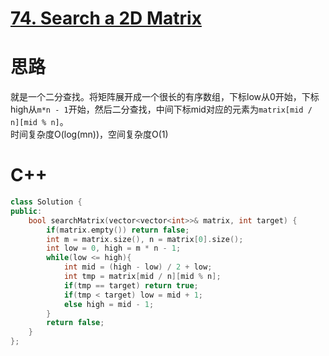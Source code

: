 # [74. Search a 2D Matrix](https://leetcode.com/problems/search-a-2d-matrix/)
# 思路
就是一个二分查找。将矩阵展开成一个很长的有序数组，下标low从0开始，下标high从`m*n - 1`开始，然后二分查找，中间下标mid对应的元素为`matrix[mid / n][mid % n]`。     
时间复杂度O(log(mn))，空间复杂度O(1)

# C++
``` C++
class Solution {
public:
    bool searchMatrix(vector<vector<int>>& matrix, int target) {
        if(matrix.empty()) return false;
        int m = matrix.size(), n = matrix[0].size();
        int low = 0, high = m * n - 1;
        while(low <= high){
            int mid = (high - low) / 2 + low;
            int tmp = matrix[mid / n][mid % n];
            if(tmp == target) return true;
            if(tmp < target) low = mid + 1;
            else high = mid - 1;
        }
        return false;
    }
};
```
